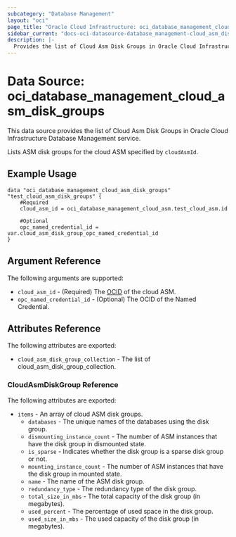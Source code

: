 ```yaml
---
subcategory: "Database Management"
layout: "oci"
page_title: "Oracle Cloud Infrastructure: oci_database_management_cloud_asm_disk_groups"
sidebar_current: "docs-oci-datasource-database_management-cloud_asm_disk_groups"
description: |-
  Provides the list of Cloud Asm Disk Groups in Oracle Cloud Infrastructure Database Management service
---
```


# Data Source: oci_database_management_cloud_asm_disk_groups
This data source provides the list of Cloud Asm Disk Groups in Oracle Cloud Infrastructure Database Management service.

Lists ASM disk groups for the cloud ASM specified by `cloudAsmId`.


## Example Usage

```hcl
data "oci_database_management_cloud_asm_disk_groups" "test_cloud_asm_disk_groups" {
	#Required
	cloud_asm_id = oci_database_management_cloud_asm.test_cloud_asm.id

	#Optional
	opc_named_credential_id = var.cloud_asm_disk_group_opc_named_credential_id
}
```

## Argument Reference

The following arguments are supported:

* `cloud_asm_id` - (Required) The [OCID](https://docs.cloud.oracle.com/iaas/Content/General/Concepts/identifiers.htm) of the cloud ASM.
* `opc_named_credential_id` - (Optional) The OCID of the Named Credential.


## Attributes Reference

The following attributes are exported:

* `cloud_asm_disk_group_collection` - The list of cloud_asm_disk_group_collection.

### CloudAsmDiskGroup Reference

The following attributes are exported:

* `items` - An array of cloud ASM disk groups.
	* `databases` - The unique names of the databases using the disk group.
	* `dismounting_instance_count` - The number of ASM instances that have the disk group in dismounted state.
	* `is_sparse` - Indicates whether the disk group is a sparse disk group or not.
	* `mounting_instance_count` - The number of ASM instances that have the disk group in mounted state.
	* `name` - The name of the ASM disk group.
	* `redundancy_type` - The redundancy type of the disk group.
	* `total_size_in_mbs` - The total capacity of the disk group (in megabytes).
	* `used_percent` - The percentage of used space in the disk group.
	* `used_size_in_mbs` - The used capacity of the disk group (in megabytes).

